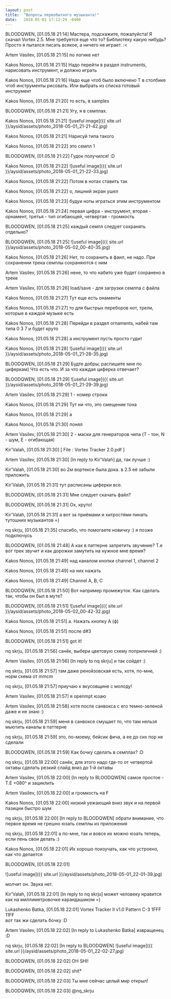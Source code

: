 ```yaml
---
layout: post
title:  "Вопросы первобытного музыканта!"
date:   2018-05-01 17:12:29 -0400
---
```

BLOODQWEN, [01.05.18 21:14]
Мастера, подскажите, пожалуйста! Я скачал Vortex 2.5.
Мне требуется еще что то? Библиотеку какую нибудь? Просто я пытался писать всякое, а ничего не играет. :<

Artem Vasilev, [01.05.18 21:15]
по логике нет

Kakos Nonos, [01.05.18 21:15]
Надо перейти в раздел instruments, нарисовать инструмент, и должно играть

Kakos Nonos, [01.05.18 21:16]
Надо еще чтоб было включено T в столбике чтоб инструменты рисовать. Или выбрать из списка готовый инструмент

Kakos Nonos, [01.05.18 21:20]
то есть, в samples

BLOODQWEN, [01.05.18 21:21]
Угу, я в семплах.

Kakos Nonos, [01.05.18 21:21]
![useful image]({{ site.url }}/aysid/assets/photo_2018-05-01_21-21-42.jpg)

Kakos Nonos, [01.05.18 21:21]
Нарисуй типа такого

Kakos Nonos, [01.05.18 21:22]
это семпл 1

BLOODQWEN, [01.05.18 21:22]
Гудок получился! :D

Kakos Nonos, [01.05.18 21:22]
![useful image]({{ site.url }}/aysid/assets/photo_2018-05-01_21-22-33.jpg)

Kakos Nonos, [01.05.18 21:22]
Потом в нотах ставить так

Kakos Nonos, [01.05.18 21:22]
о, лишний экран ушел

Kakos Nonos, [01.05.18 21:23]
будуи ноты играться этим инструментом

Kakos Nonos, [01.05.18 21:24]
первая цифра - инструмент, вторая - орнамент, третья - тип огибающей, четвертая - громкость

BLOODQWEN, [01.05.18 21:25]
каждый семпл следует сохранять отдельно?

BLOODQWEN, [01.05.18 21:25]
![useful image]({{ site.url }}/aysid/assets/photo_2018-05-02_00-40-35.jpg)

Kakos Nonos, [01.05.18 21:26]
Нет, то сохранить в фаил, не надо. При сохранении трека семплы сохраняются с ним

Artem Vasilev, [01.05.18 21:26]
нене, то что набито уже будет сохранено в треке

Artem Vasilev, [01.05.18 21:26]
load/save - для загрузки семлпа с файла

Kakos Nonos, [01.05.18 21:27]
Тут еще есть онаменты

Kakos Nonos, [01.05.18 21:27]
то для быстрых переборов нот, трели, которые в каждой музыке есть

Kakos Nonos, [01.05.18 21:28]
Перейди в раздел ornaments, набей там типа 0 3 7 и будет круто

Kakos Nonos, [01.05.18 21:28]
а инструмент пусть просто гудит

Kakos Nonos, [01.05.18 21:28]
![useful image]({{ site.url }}/aysid/assets/photo_2018-05-01_21-28-35.jpg)

BLOODQWEN, [01.05.18 21:29]
Будте добры, распишите мне по циферкам) Что есть что. И за что каждая циферка отвечает?

BLOODQWEN, [01.05.18 21:29]
![useful image]({{ site.url }}/aysid/assets/photo_2018-05-01_21-29-39.jpg)

Artem Vasilev, [01.05.18 21:29]
1 - номер строки

Kakos Nonos, [01.05.18 21:29]
Тут ни что, это смещение тона

Kakos Nonos, [01.05.18 21:29]
а

Kakos Nonos, [01.05.18 21:30]
понял

Artem Vasilev, [01.05.18 21:30]
2 - маски для генераторов чипа (T - тон, N - шум, E - огибающая)

Kir'Valah, [01.05.18 21:30]
[ File : Vortex Tracker 2.0.pdf ]

Artem Vasilev, [01.05.18 21:30]
[In reply to Kir'Valah]
да, так лучше :)

Kir'Valah, [01.05.18 21:30]
во 2м вортексе была дока. в 2.5 её забыли приложить

Kir'Valah, [01.05.18 21:31]
тут расписаны циферки все.

BLOODQWEN, [01.05.18 21:31]
Мне следует скачать файл?

BLOODQWEN, [01.05.18 21:31]
Ох, круто!

Kir'Valah, [01.05.18 21:31]
а вот за приёмами и хитростями пинать тутошних музыкантов =)

nq skrju, [01.05.18 21:35]
спасибо, что помогаете новичку :) я позже подключусь

BLOODQWEN, [01.05.18 21:48]
А как в паттерне запретить звучяние? Т.е вот трек звучит и как дорожки замутить на нужное мне время?

Kakos Nonos, [01.05.18 21:49]
над каналом кнопки channel 1, channel 2

Kakos Nonos, [01.05.18 21:49]
на них нажать

Kakos Nonos, [01.05.18 21:49]
Channel A, B, C

BLOODQWEN, [01.05.18 21:50]
Вот например промежуток. Как сделать так, чтобы он был в муте?

BLOODQWEN, [01.05.18 21:51]
![useful image]({{ site.url }}/aysid/assets/photo_2018-05-02_00-42-32.jpg)

Kakos Nonos, [01.05.18 21:51]
а. Нажать кнопку A (ф)

Kakos Nonos, [01.05.18 21:51]
после d#3

BLOODQWEN, [01.05.18 21:51]
got it!

nq skrju, [01.05.18 21:56]
санёк, выбери цветовую схему поприличней :)

Artem Vasilev, [01.05.18 21:56]
[In reply to nq skrju]
и так сойдет :)

nq skrju, [01.05.18 21:57]
там даже ренойзовская есть, хотя, по-мне, норм схема от mmcm

nq skrju, [01.05.18 21:57]
приучаю к вкусовщине с молоду!

Artem Vasilev, [01.05.18 21:57]
я openmpt юзаю

Artem Vasilev, [01.05.18 21:58]
хотя после санвокса с его темно-зеленой даже и не знаю :)

nq skrju, [01.05.18 21:59]
меня в санвоксе смущает то, что там нельзя мьютить каналы в паттерне

nq skrju, [01.05.18 21:59]
это, по-моему, бейсик фича, а ее до сих пор не сделали

BLOODQWEN, [01.05.18 21:59]
Как бочку сделать в семплах? :D

nq skrju, [01.05.18 22:00]
санёк, для этого надо где-то от четвертой октавы сделать резкий слайд вниз до 1-й октавы

Artem Vasilev, [01.05.18 22:00]
[In reply to BLOODQWEN]
самое простое - T.E +080^ и зациклить

Artem Vasilev, [01.05.18 22:00]
и громкость на F

Kakos Nonos, [01.05.18 22:00]
низкий уежающий вниз звук и на первой пазиции быстро шум

nq skrju, [01.05.18 22:00]
[In reply to BLOODQWEN]
обрати внимание, что первое время не грешно юзать семплы из приложения

nq skrju, [01.05.18 22:01]
а по-мне, так и вовсе их можно юзать теперь, если лень свои делать :)

Kakos Nonos, [01.05.18 22:01]
Их хорошо поизучать, как что устроено, как что делается

BLOODQWEN, [01.05.18 22:01]

![useful image]({{ site.url }}/aysid/assets/photo_2018-05-01_22-01-39.jpg)

молчит он. Звука нет.

Kir'Valah, [01.05.18 22:01]
[In reply to nq skrju]
может человеку нравится как на миллиметровочке карандашиком =)

Lukashenko Batka, [01.05.18 22:01]
Vortex Tracker II v1.0 Pattern
C-3 1FFF 11FF              
вот так жи сделать бочку :D

Artem Vasilev, [01.05.18 22:02]
[In reply to Lukashenko Batka]
извращенец :D

nq skrju, [01.05.18 22:02]
[In reply to BLOODQWEN]
![useful image]({{ site.url }}/aysid/assets/photo_2018-05-01_22-02-27.jpg)

BLOODQWEN, [01.05.18 22:02]
OH SHI!

BLOODQWEN, [01.05.18 22:02]
shit*

BLOODQWEN, [01.05.18 22:03]
Ты мне сейчас целый мир открыл!

BLOODQWEN, [01.05.18 22:03]
@nq_skrju